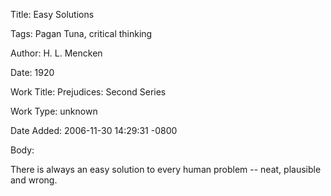 Title:  Easy Solutions

Tags:   Pagan Tuna, critical thinking

Author: H. L. Mencken

Date:   1920

Work Title: Prejudices: Second Series

Work Type: unknown

Date Added: 2006-11-30 14:29:31 -0800

Body: 

There is always an easy solution to every human problem -- neat, plausible and wrong.

